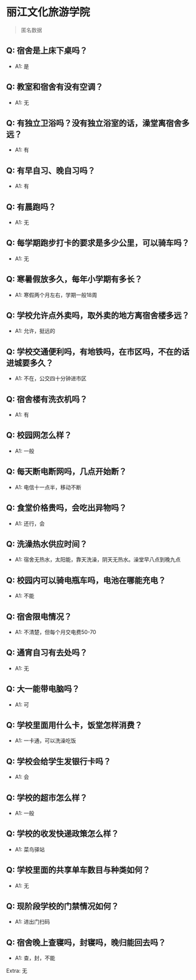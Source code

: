 # 丽江文化旅游学院

> 匿名数据

## Q: 宿舍是上床下桌吗？

- A1: 是

## Q: 教室和宿舍有没有空调？

- A1: 无

## Q: 有独立卫浴吗？没有独立浴室的话，澡堂离宿舍多远？

- A1: 有

## Q: 有早自习、晚自习吗？

- A1: 有

## Q: 有晨跑吗？

- A1: 无

## Q: 每学期跑步打卡的要求是多少公里，可以骑车吗？

- A1: 无

## Q: 寒暑假放多久，每年小学期有多长？

- A1: 寒假两个月左右，学期一般18周

## Q: 学校允许点外卖吗，取外卖的地方离宿舍楼多远？

- A1: 允许，挺远的

## Q: 学校交通便利吗，有地铁吗，在市区吗，不在的话进城要多久？

- A1: 不在，公交四十分钟进市区

## Q: 宿舍楼有洗衣机吗？

- A1: 有

## Q: 校园网怎么样？

- A1: 一般

## Q: 每天断电断网吗，几点开始断？

- A1: 电信十一点半，移动不断

## Q: 食堂价格贵吗，会吃出异物吗？

- A1: 还行，会

## Q: 洗澡热水供应时间？

- A1: 宿舍无热水，太阳能，靠天洗澡，阴天无热水。澡堂早八点到晚九点

## Q: 校园内可以骑电瓶车吗，电池在哪能充电？

- A1: 不能

## Q: 宿舍限电情况？

- A1: 不清楚，但每个月交电费50-70

## Q: 通宵自习有去处吗？

- A1: 无

## Q: 大一能带电脑吗？

- A1: 可

## Q: 学校里面用什么卡，饭堂怎样消费？

- A1: 一卡通，可以洗澡吃饭

## Q: 学校会给学生发银行卡吗？

- A1: 会

## Q: 学校的超市怎么样？

- A1: 一般

## Q: 学校的收发快递政策怎么样？

- A1: 菜鸟驿站

## Q: 学校里面的共享单车数目与种类如何？

- A1: 无

## Q: 现阶段学校的门禁情况如何？

- A1: 进出门扫码

## Q: 宿舍晚上查寝吗，封寝吗，晚归能回去吗？

- A1: 查，封，不能

Extra: 无